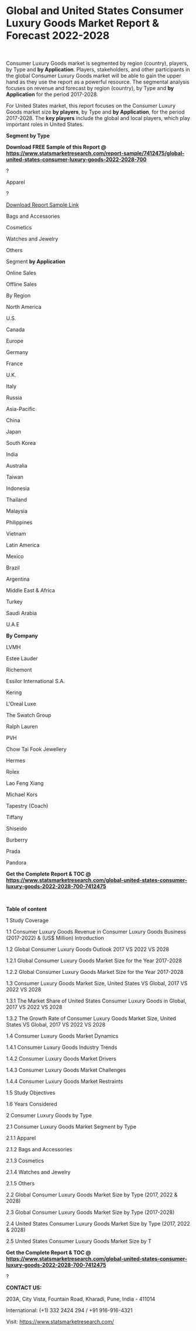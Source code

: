 <h1>Global and United States Consumer Luxury Goods Market Report & Forecast 2022-2028</h1><br/><p>Consumer Luxury Goods market is segmented by region (country), players, by Type and <strong>by Application</strong>. Players, stakeholders, and other participants in the global Consumer Luxury Goods market will be able to gain the upper hand as they use the report as a powerful resource. The segmental analysis focuses on revenue and forecast by region (country), by Type and <strong>by Application</strong> for the period 2017-2028.</p>
 
 
 
 <p>For United States market, this report focuses on the Consumer Luxury Goods market size <strong>by players</strong>, by Type and <strong>by Application</strong>, for the period 2017-2028. The <strong>key players</strong> include the global and local players, which play important roles in United States.</p>
 
 
 
 <p><strong>Segment by Type</strong></p>
 
 
 
 <div><b>Download FREE Sample of this Report @ <a href="https://www.statsmarketresearch.com/download-free-sample/7412475/global-united-states-consumer-luxury-goods-2022-2028-700">https://www.statsmarketresearch.com/report-sample/7412475/global-united-states-consumer-luxury-goods-2022-2028-700</a></b></div>
 
 
 
 <p>? </p>
 
 
 
 <p>Apparel</p>
 
 
 
 <p>? </p>
 
 
 
 <p><a href="https://www.statsmarketresearch.com/download-free-sample/7412475/global-united-states-consumer-luxury-goods-2022-2028-700">Download Report Sample Link</a></p>
 
 
 
 <p>Bags and Accessories</p>
 
 
 
 <p>Cosmetics</p>
 
 
 
 <p>Watches and Jewelry</p>
 
 
 
 <p>Others</p>
 
 
 
 <p>Segment <strong>by Application</strong></p>
 
 
 
 <p>Online Sales</p>
 
 
 
 <p>Offline Sales</p>
 
 
 
 <p>By Region</p>
 
 
 
 <p>North America</p>
 
 
 
 <p>U.S.</p>
 
 
 
 <p>Canada</p>
 
 
 
 <p>Europe</p>
 
 
 
 <p>Germany</p>
 
 
 
 <p>France</p>
 
 
 
 <p>U.K.</p>
 
 
 
 <p>Italy</p>
 
 
 
 <p>Russia</p>
 
 
 
 <p>Asia-Pacific</p>
 
 
 
 <p>China</p>
 
 
 
 <p>Japan</p>
 
 
 
 <p>South Korea</p>
 
 
 
 <p>India</p>
 
 
 
 <p>Australia</p>
 
 
 
 <p>Taiwan</p>
 
 
 
 <p>Indonesia</p>
 
 
 
 <p>Thailand</p>
 
 
 
 <p>Malaysia</p>
 
 
 
 <p>Philippines</p>
 
 
 
 <p>Vietnam</p>
 
 
 
 <p>Latin America</p>
 
 
 
 <p>Mexico</p>
 
 
 
 <p>Brazil</p>
 
 
 
 <p>Argentina</p>
 
 
 
 <p>Middle East & Africa</p>
 
 
 
 <p>Turkey</p>
 
 
 
 <p>Saudi Arabia</p>
 
 
 
 <p>U.A.E</p>
 
 
 
 <p><strong>By Company</strong></p>
 
 
 
 <p>LVMH</p>
 
 
 
 <p>Estee Lauder</p>
 
 
 
 <p>Richemont</p>
 
 
 
 <p>Essilor International S.A.</p>
 
 
 
 <p>Kering</p>
 
 
 
 <p>L&#39;Oreal Luxe</p>
 
 
 
 <p>The Swatch Group</p>
 
 
 
 <p>Ralph Lauren</p>
 
 
 
 <p>PVH</p>
 
 
 
 <p>Chow Tai Fook Jewellery</p>
 
 
 
 <p>Hermes</p>
 
 
 
 <p>Rolex</p>
 
 
 
 <p>Lao Feng Xiang</p>
 
 
 
 <p>Michael Kors</p>
 
 
 
 <p>Tapestry (Coach)</p>
 
 
 
 <p>Tiffany</p>
 
 
 
 <p>Shiseido</p>
 
 
 
 <p>Burberry</p>
 
 
 
 <p>Prada</p>
 
 
 
 <p>Pandora</p>
 
 
 
 <div><b>Get the Complete Report & TOC @ <a href="https://www.statsmarketresearch.com/global-united-states-consumer-luxury-goods-2022-2028-700-7412475">https://www.statsmarketresearch.com/global-united-states-consumer-luxury-goods-2022-2028-700-7412475</a></b></div>
 
 
 
 <p><br />
 
 <b>Table of content</b></p>
 
 
 
 <p>1 Study Coverage<br />
 
 1.1 Consumer Luxury Goods Revenue in Consumer Luxury Goods Business (2017-2022) & (US$ Million) Introduction<br />
 
 1.2 Global Consumer Luxury Goods Outlook 2017 VS 2022 VS 2028<br />
 
 1.2.1 Global Consumer Luxury Goods Market Size for the Year 2017-2028<br />
 
 1.2.2 Global Consumer Luxury Goods Market Size for the Year 2017-2028<br />
 
 1.3 Consumer Luxury Goods Market Size, United States VS Global, 2017 VS 2022 VS 2028<br />
 
 1.3.1 The Market Share of United States Consumer Luxury Goods in Global, 2017 VS 2022 VS 2028<br />
 
 1.3.2 The Growth Rate of Consumer Luxury Goods Market Size, United States VS Global, 2017 VS 2022 VS 2028<br />
 
 1.4 Consumer Luxury Goods Market Dynamics<br />
 
 1.4.1 Consumer Luxury Goods Industry Trends<br />
 
 1.4.2 Consumer Luxury Goods Market Drivers<br />
 
 1.4.3 Consumer Luxury Goods Market Challenges<br />
 
 1.4.4 Consumer Luxury Goods Market Restraints<br />
 
 1.5 Study Objectives<br />
 
 1.6 Years Considered<br />
 
 2 Consumer Luxury Goods by Type<br />
 
 2.1 Consumer Luxury Goods Market Segment by Type<br />
 
 2.1.1 Apparel<br />
 
 2.1.2 Bags and Accessories<br />
 
 2.1.3 Cosmetics<br />
 
 2.1.4 Watches and Jewelry<br />
 
 2.1.5 Others<br />
 
 2.2 Global Consumer Luxury Goods Market Size by Type (2017, 2022 & 2028)<br />
 
 2.3 Global Consumer Luxury Goods Market Size by Type (2017-2028)<br />
 
 2.4 United States Consumer Luxury Goods Market Size by Type (2017, 2022 & 2028)<br />
 
 2.5 United States Consumer Luxury Goods Market Size by T</p>
 
 
 
 <div><b>Get the Complete Report & TOC @ <a href="https://www.statsmarketresearch.com/global-united-states-consumer-luxury-goods-2022-2028-700-7412475">https://www.statsmarketresearch.com/global-united-states-consumer-luxury-goods-2022-2028-700-7412475</a></b></div>
 
 
 
 <p>? </p>
 
 
 
 <p><b>CONTACT US:</b><br />
 
 203A, City Vista, Fountain Road, Kharadi, Pune, India - 411014<br />
 
 International: (+1) 332 2424 294 / +91 916-916-4321<br />
 
 Visit: <a href="https://www.statsmarketresearch.com/">https://www.statsmarketresearch.com/</a></p>